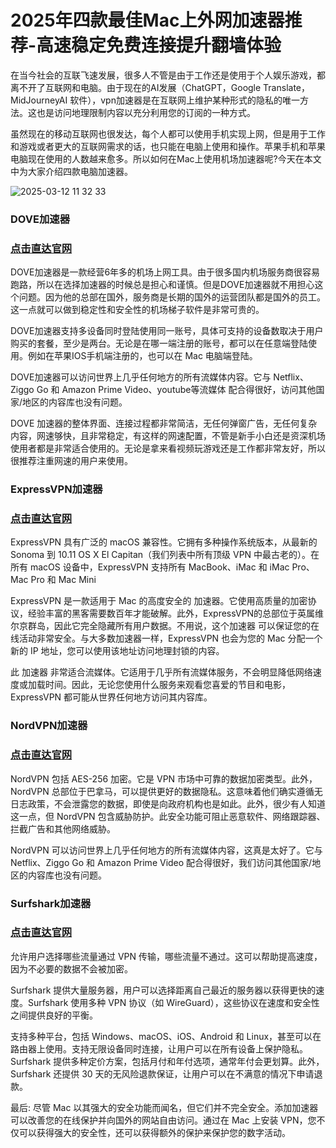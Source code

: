 # 2025年四款最佳Mac上外网加速器推荐-高速稳定免费连接提升翻墙体验

在当今社会的互联飞速发展，很多人不管是由于工作还是使用于个人娱乐游戏，都离不开了互联网和电脑。由于现在的AI发展（ChatGPT，Google Translate，MidJourneyAI 软件），vpn加速器是在互联网上维护某种形式的隐私的唯一方法。这也是访问地理限制内容以充分利用您的订阅的一种方式。

虽然现在的移动互联网也很发达，每个人都可以使用手机实现上网，但是用于工作和游戏或者更大的互联网需求的话，也只能在电脑上使用和操作。苹果手机和苹果电脑现在使用的人数越来愈多。所以如何在Mac上使用机场加速器呢?今天在本文中为大家介绍四款电脑加速器。

![2025-03-12 11 32 33](https://github.com/user-attachments/assets/b972f724-5c81-472d-8705-418519528ceb)

### DOVE加速器
### [点击直达官网](https://dove8.cc/a.php?alavBTtF8UB)

DOVE加速器是一款经营6年多的机场上网工具。由于很多国内机场服务商很容易跑路，所以在选择加速器的时候总是担心和谨慎。但是DOVE加速器就不用担心这个问题。因为他的总部在国外，服务商是长期的国外的运营团队都是国外的员工。这一点就可以做到稳定性和安全性的机场梯子软件是非常可贵的。

DOVE加速器支持多设备同时登陆使用同一账号，具体可支持的设备数取决于用户购买的套餐，至少是两台。无论是在哪一端注册的账号，都可以在任意端登陆使用。例如在苹果IOS手机端注册的，也可以在 Mac 电脑端登陆。

DOVE加速器可以访问世界上几乎任何地方的所有流媒体内容。它与 Netflix、Ziggo Go 和 Amazon Prime Video、youtube等流媒体 配合得很好，访问其他国家/地区的内容库也没有问题。

DOVE 加速器的整体界面、连接过程都非常简洁，无任何弹窗广告，无任何复杂内容，网速够快，且非常稳定，有这样的网速配置，不管是新手小白还是资深机场使用者都是非常适合使用的。无论是拿来看视频玩游戏还是工作都非常友好，所以很推荐注重网速的用户来使用。

### ExpressVPN加速器
### [点击直达官网](https://dove8.cc/a.php?alavBTtF8UB)

 ExpressVPN 具有广泛的 macOS 兼容性。它拥有多种操作系统版本，从最新的 Sonoma 到 10.11 OS X El Capitan（我们列表中所有顶级 VPN 中最古老的）。在所有 macOS 设备中，ExpressVPN 支持所有 MacBook、iMac 和 iMac Pro、Mac Pro 和 Mac Mini

ExpressVPN 是一款适用于 Mac 的高度安全的 加速器。它使用高质量的加密协议，经验丰富的黑客需要数百年才能破解。此外，ExpressVPN的总部位于英属维尔京群岛，因此它完全隐藏所有用户数据。不用说，这个加速器 可以保证您的在线活动非常安全。与大多数加速器一样，ExpressVPN 也会为您的 Mac 分配一个新的 IP 地址，您可以使用该地址访问地理封锁的内容。

此 加速器 非常适合流媒体。它适用于几乎所有流媒体服务，不会明显降低网络速度或加载时间。因此，无论您使用什么服务来观看您喜爱的节目和电影，ExpressVPN 都可能从世界任何地方访问其内容库。

### NordVPN加速器
### [点击直达官网](https://dove8.cc/a.php?alavBTtF8UB)

 NordVPN 包括 AES-256 加密。它是 VPN 市场中可靠的数据加密类型。此外，NordVPN 总部位于巴拿马，可以提供更好的数据隐私。这意味着他们确实遵循无日志政策，不会泄露您的数据，即使是向政府机构也是如此。此外，很少有人知道这一点，但 NordVPN 包含威胁防护。此安全功能可阻止恶意软件、网络跟踪器、拦截广告和其他网络威胁。

 NordVPN 可以访问世界上几乎任何地方的所有流媒体内容，这真是太好了。它与 Netflix、Ziggo Go 和 Amazon Prime Video 配合得很好，我们访问其他国家/地区的内容库也没有问题。

### Surfshark加速器
### [点击直达官网](https://dove8.cc/a.php?alavBTtF8UB)

允许用户选择哪些流量通过 VPN 传输，哪些流量不通过。这可以帮助提高速度，因为不必要的数据不会被加密。

Surfshark 提供大量服务器，用户可以选择距离自己最近的服务器以获得更快的速度。Surfshark 使用多种 VPN 协议（如 WireGuard），这些协议在速度和安全性之间提供良好的平衡。

支持多种平台，包括 Windows、macOS、iOS、Android 和 Linux，甚至可以在路由器上使用。支持无限设备同时连接，让用户可以在所有设备上保护隐私。Surfshark 提供多种定价方案，包括月付和年付选项，通常年付会更划算。此外，Surfshark 还提供 30 天的无风险退款保证，让用户可以在不满意的情况下申请退款。

最后:
尽管 Mac 以其强大的安全功能而闻名，但它们并不完全安全。添加加速器 可以改善您的在线保护并向国外的网站自由访问。通过在 Mac 上安装 VPN，您不仅可以获得强大的安全性，还可以获得额外的保护来保护您的数字活动。
